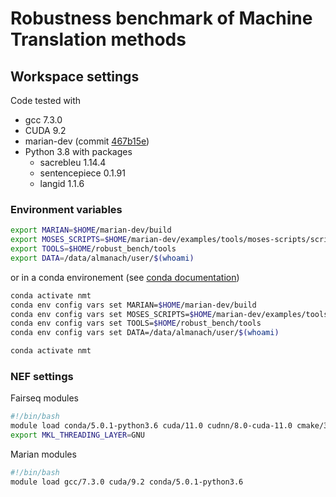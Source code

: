 # Robustness benchmark of Machine Translation methods

## Workspace settings

Code tested with

- gcc 7.3.0
- CUDA 9.2
- marian-dev (commit [467b15e](https://github.com/marian-nmt/marian-dev/commit/467b15e2b94b7c7b25ceaee764f790d8faaeabf2))
- Python 3.8 with packages
  - sacrebleu 1.14.4
  - sentencepiece 0.1.91
  - langid 1.1.6

### Environment variables

```bash
export MARIAN=$HOME/marian-dev/build
export MOSES_SCRIPTS=$HOME/marian-dev/examples/tools/moses-scripts/scripts
export TOOLS=$HOME/robust_bench/tools
export DATA=/data/almanach/user/$(whoami)
```

or in a conda environement (see
[conda documentation](https://docs.conda.io/projects/conda/en/latest/user-guide/tasks/manage-environments.html#setting-environment-variables))

```bash
conda activate nmt
conda env config vars set MARIAN=$HOME/marian-dev/build
conda env config vars set MOSES_SCRIPTS=$HOME/marian-dev/examples/tools/moses-scripts/scripts
conda env config vars set TOOLS=$HOME/robust_bench/tools
conda env config vars set DATA=/data/almanach/user/$(whoami)

conda activate nmt
```

### NEF settings

Fairseq modules

```bash
#!/bin/bash
module load conda/5.0.1-python3.6 cuda/11.0 cudnn/8.0-cuda-11.0 cmake/3.10.1
export MKL_THREADING_LAYER=GNU
```

Marian modules

```bash
#!/bin/bash
module load gcc/7.3.0 cuda/9.2 conda/5.0.1-python3.6
```